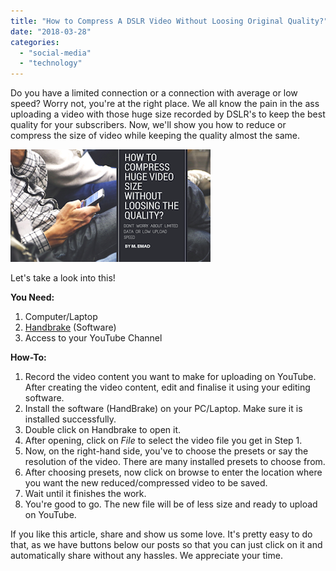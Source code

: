 ```yaml
---
title: "How to Compress A DSLR Video Without Loosing Original Quality?"
date: "2018-03-28"
categories: 
  - "social-media"
  - "technology"
---
```


Do you have a limited connection or a connection with average or low speed? Worry not, you're at the right place. We all know the pain in the ass uploading a video with those huge size recorded by DSLR's to keep the best quality for your subscribers. Now, we'll show you how to reduce or compress the size of video while keeping the quality almost the same.

[![How to reduce video size to upload on YouTube? Emad's Blog](images/How%2Bto%2BCompress%2Bhuge%2Bvideo%2Bsize%2Bwithout%2Bloosing%2Bthe%2Bquality_.png)](https://3.bp.blogspot.com/-GG2UVHly-hE/WrwR-5z6Q_I/AAAAAAAAOvs/JyDW2qcgjsEgEKSgxxCJWOxCrUPOXE6sQCLcBGAs/s1600/How%2Bto%2BCompress%2Bhuge%2Bvideo%2Bsize%2Bwithout%2Bloosing%2Bthe%2Bquality_.png)

Let's take a look into this!

**You Need:**

1. Computer/Laptop 
2. [Handbrake](https://handbrake.fr/downloads.php) (Software)
3. Access to your YouTube Channel

**How-To:**

1. Record the video content you want to make for uploading on YouTube. After creating the video content, edit and finalise it using your editing software.
2. Install the software (HandBrake) on your PC/Laptop. Make sure it is installed successfully.
3. Double click on Handbrake to open it.
4. After opening, click on _File_ to select the video file you get in Step 1.
5. Now, on the right-hand side, you've to choose the presets or say the resolution of the video. There are many installed presets to choose from.
6. After choosing presets, now click on browse to enter the location where you want the new reduced/compressed video to be saved.
7. Wait until it finishes the work.
8. You're good to go. The new file will be of less size and ready to upload on YouTube.

If you like this article, share and show us some love. It's pretty easy to do that, as we have buttons below our posts so that you can just click on it and automatically share without any hassles. We appreciate your time.
